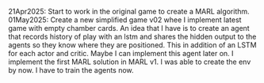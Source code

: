 

21Apr2025: Start to work in the original game to create a MARL algorithm. 
01May2025: Create a new simplified game v02 whee I implement latest game with empty chamber cards. 
An idea that I have is to create an agent that records history of play with an lstm and shares the hidden output to the agents so they know where they are positioned. This in addition of an LSTM for each actor and critic. 
Maybe I can implement this agent later on. I implement the first MARL solution in MARL v1. 
I was able to create the env by now. I have to train the agents now. 

